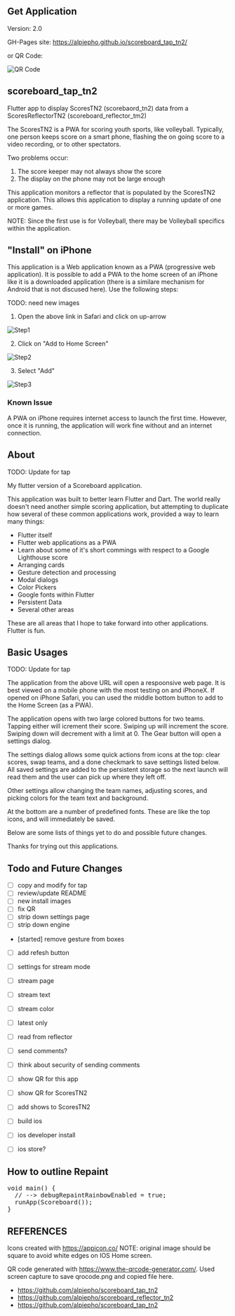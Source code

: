 ## Get Application
Version: 2.0

GH-Pages site: https://alpiepho.github.io/scoreboard_tap_tn2/

or QR Code:

![QR Code](./qr-code.png)

## scoreboard_tap_tn2
Flutter app to display ScoresTN2 (scorebaord_tn2) data from a ScoresReflectorTN2 (scoreboard_reflector_tm2)

The ScoresTN2 is a PWA for scoring youth sports, like volleyball.  Typically, one person keeps score on a smart phone, flashing the on going score to a video recording, or to other spectators.

Two problems occur:
1. The score keeper may not always show the score
2. The display on the phone may not be large enough

This application monitors a reflector that is populated by the ScoresTN2 application.  This allows this application to display a running update of one or more games.

NOTE: Since the first use is for Volleyball, there may be Volleyball specifics within the application.

## "Install" on iPhone

This application is a Web application known as a PWA (progressive web application).  It is possible to add a PWA to the home screen of an iPhone
like it is a downloaded application (there is a similare mechanism for Android that is not discused here).  Use the following steps:

TODO: need new images

1. Open the above link in Safari and click on up-arrow

![Step1](./iphone_install1.png)

2. Click on "Add to Home Screen"

![Step2](./iphone_install2.png)

3. Select "Add"

![Step3](./iphone_install3.png)


### Known Issue

A PWA on iPhone requires internet access to launch the first time.  However, once it is running, the application will work fine without and an internet connection.

## About

TODO: Update for tap

My flutter version of a Scoreboard application.

This application was built to better learn Flutter and Dart.  The world really doesn't need another simple scoring application, but attempting to duplicate how several of these common applications work, provided a way to learn many things:

- Flutter itself
- Flutter web applications as a PWA
- Learn about some of it's short commings with respect to a Google Lighthouse score
- Arranging cards
- Gesture detection and processing
- Modal dialogs
- Color Pickers
- Google fonts within Flutter
- Persistent Data
- Several other areas

These are all areas that I hope to take forward into other applications.  Flutter is fun.

## Basic Usages

TODO: Update for tap

The application from the above URL will open a respoonsive web page.  It is best viewed on a mobile phone with the most testing on and iPhoneX.  If opened on iPhone Safari, you can used the middle bottom button to add to the Home Screen (as a PWA).

The application opens with two large colored buttons for two teams.  Tapping either will icrement their score.  Swiping up will increment the score.  Swiping down will decrement with a limit at 0.  The Gear button will open a settings dialog.

The settings dialog allows some quick actions from icons at the top: clear scores, swap teams, and a done checkmark to save settings listed below.  All saved settings are added to the persistent storage so the next launch will read them and the user can pick up where they left off.

Other settings allow changing the team names, adjusting scores, and picking colors for the team text and background.

At the bottom are a number of predefined fonts.  These are like the top icons, and will immediately be saved.

Below are some lists of things yet to do and possible future changes.

Thanks for trying out this applications.

## Todo and Future Changes
- [ ] copy and modify for tap
- [ ] review/update README
- [ ] new install images
- [ ] fix QR
- [ ] strip down settings page
- [ ] strip down engine
- [started] remove gesture from boxes
- [ ] add refesh button
- [ ] settings for stream mode
- [ ] stream page
- [ ] stream text
- [ ] stream color
- [ ] latest only
- [ ] read from reflector
- [ ] send comments?
- [ ] think about security of sending comments

- [ ] show QR for this app
- [ ] show QR for ScoresTN2
- [ ] add shows to ScoresTN2

- [ ] build ios
- [ ] ios developer install
- [ ] ios store?

## How to outline Repaint

<pre>
void main() {
  // --> debugRepaintRainbowEnabled = true;
  runApp(Scoreboard());
}
</pre>


## REFERENCES

Icons created with https://appicon.co/  NOTE: original image should be square to avoid white edges on IOS Home screen.

QR code generated with https://www.the-qrcode-generator.com/.  Used screen capture to save qrocode.png and copied file here.

- https://github.com/alpiepho/scoreboard_tap_tn2
- https://github.com/alpiepho/scoreboard_reflector_tn2
- https://github.com/alpiepho/scoreboard_tap_tn2

